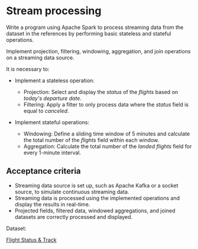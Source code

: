 
# Stream processing #

Write a program using Apache Spark to process streaming data from the dataset in the references by performing basic stateless and stateful operations.

Implement projection, filtering, windowing, aggregation, and join operations on a streaming data source.

It is necessary to:

- Implement a stateless operation:
  - Projection: Select and display the *status* of the *flights* based on *today's* *departure date*. 
  - Filtering: Apply a filter to only process data where the *status* field is equal to *canceled*.

- Implement stateful operations:
  - Windowing: Define a sliding time window of 5 minutes and calculate the total number of the *flights* field within each window. 
  - Aggregation: Calculate the total number of the *landed* *flights* field for every 1-minute interval.

## Acceptance criteria ##

- Streaming data source is set up, such as Apache Kafka or a socket source, to simulate continuous streaming data.
- Streaming data is processed using the implemented operations and display the results in real-time.
- Projected fields, filtered data, windowed aggregations, and joined datasets are correctly processed and displayed.

Dataset:

[Flight Status & Track](https://developer.flightstats.com/api-docs/flightstatus/v2)